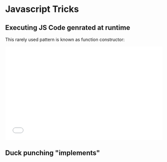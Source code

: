 # Javascript Tricks

## Executing JS Code genrated at runtime
This rarely used pattern is known as function constructor:
<div class="demo-container">
  <iframe src="../../vendor/demoit/index.html?state=../../pages/javascript-tricks/function-constructor.json" style="width:100%; height:300px; border:0; border-radius: 4px; overflow:hidden;" sandbox="allow-modals allow-forms allow-popups allow-scripts allow-same-origin"></iframe>
</div>

## Duck punching "implements"